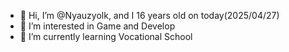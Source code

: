- 👋 Hi, I’m @Nyauzyolk, and I 16 years old on today(2025/04/27)
- 👀 I’m interested in Game and Develop
- 🌱 I’m currently learning Vocational School

<!---
Nyauzyolk/Nyauzyolk is a ✨ special ✨ repository because its `README.md` (this file) appears on your GitHub profile.
You can click the Preview link to take a look at your changes.
--->
